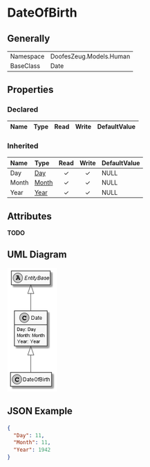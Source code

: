 ﻿# DateOfBirth

## Generally

|||
|:-|:-|
|Namespace|DoofesZeug.Models.Human|
|BaseClass|Date|

## Properties

### Declared

|Name|Type|Read|Write|DefaultValue|
|:---|:---|:--:|:---:|:-----------|

### Inherited

|Name|Type|Read|Write|DefaultValue|
|:---|:---|:--:|:---:|:-----------|
|Day|[Day](../../Models/DoofesZeug.Models.DateAndTime.Part.Date\Day.md)|&#x2713;|&#x2713;|NULL|
|Month|[Month](../../Models/DoofesZeug.Models.DateAndTime.Part.Date\Month.md)|&#x2713;|&#x2713;|NULL|
|Year|[Year](../../Models/DoofesZeug.Models.DateAndTime.Part.Date\Year.md)|&#x2713;|&#x2713;|NULL|

## Attributes

**TODO**

## UML Diagram

![DateOfBirth.png](./DateOfBirth.png "DateOfBirth")

## JSON Example

```json
{
  "Day": 11,
  "Month": 11,
  "Year": 1942
}
```

